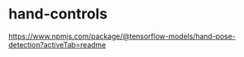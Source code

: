 # hand-controls
https://www.npmjs.com/package/@tensorflow-models/hand-pose-detection?activeTab=readme
